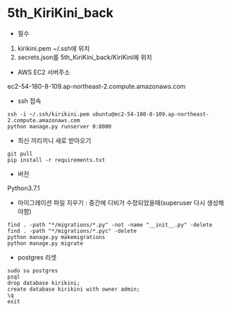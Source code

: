 # 5th_KiriKini_back

- 필수

1. kirikini.pem ~/.ssh에 위치
2. secrets.json를 5th_KiriKini_back/KiriKini에 위치

- AWS EC2 서버주소

ec2-54-180-8-109.ap-northeast-2.compute.amazonaws.com

- ssh 접속

```
ssh -i ~/.ssh/kirikini.pem ubuntu@ec2-54-180-8-109.ap-northeast-2.compute.amazonaws.com
python manage.py runserver 0:8000
```

- 최신 끼리끼니 새로 받아오기

```
git pull
pip install -r requirements.txt
```

- 버전

Python3.7.1

- 마이그레이션 파일 지우기 : 중간에 디비가 수정되었을때(superuser 다시 생성해야함)

```
find . -path "*/migrations/*.py" -not -name "__init__.py" -delete
find . -path "*/migrations/*.pyc" -delete
python manage.py makemigrations
python manage.py migrate
```

- postgres 리셋

```
sudo su postgres
psql
drop database kirikini;
create database kirikini with owner admin;
\q
exit
```
